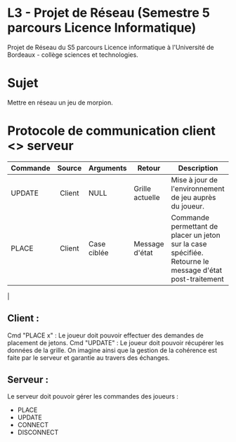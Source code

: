 # L3 - Projet de Réseau (Semestre 5 parcours Licence Informatique)
Projet de Réseau du S5 parcours Licence informatique à l'Université de Bordeaux - collège sciences et technologies.

# Sujet
Mettre en réseau un jeu de morpion.

# Protocole de communication client <> serveur
|   Commande    |   Source    |   Arguments   |   Retour    |   Description   |
| ------------- | :----------:| ------------- | ----------- | --------------- |
| UPDATE | Client | NULL | Grille actuelle | Mise à jour de l'environnement de jeu auprès du joueur. |
| PLACE | Client | Case ciblée | Message d'état | Commande permettant de placer un jeton sur la case spécifiée. Retourne le message d'état post-traitement |
|
## Client :
Cmd "PLACE x" : Le joueur doit pouvoir effectuer des demandes de placement de jetons.
Cmd "UPDATE" : Le joueur doit pouvoir récupérer les données de la grille.
On imagine ainsi que la gestion de la cohérence est faite par le serveur et garantie au travers des échanges.

## Serveur :
Le serveur doit pouvoir gérer les commandes des joueurs :
* PLACE
* UPDATE
* CONNECT
* DISCONNECT

